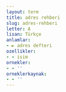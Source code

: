 ```yaml
---
layout: term
title: adres rehberi
slug: adres-rehberi
letter: A
lisan: Türkçe
anlamlar:
- ► adres defteri
ozellikler:
- - isim
ornekler:
- - ''
orneklerkaynak:
- - ''
---
```

